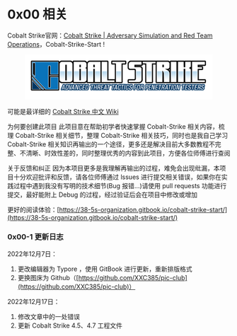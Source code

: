 # 0x00 相关

Cobalt Strike官网：[Cobalt Strike | Adversary Simulation and Red Team Operations](https://www.cobaltstrike.com/)，Cobalt-Strike-Start !

<figure><img src=".gitbook/assets/image.png" alt=""><figcaption></figcaption></figure>

可能是最详细的 [Cobalt Strike 中文 Wiki](https://github.com/XXC385/Cobalt-Strike-Start)

为何要创建此项目 此项目意在帮助初学者快速掌握 Cobalt-Strike 相关内容，梳理 Cobalt-Strike 相关细节，整理 Cobalt-Strike 相关技巧，同时也是我自己学习 Cobalt-Strike 相关知识再输出的一个途径，更多还是解决目前大多数教程不完整、不清晰、时效性差的，同时整理优秀的内容到此项目，方便各位师傅进行查阅

关于反馈和纠正 因为本项目更多是我理解再输出的过程，难免会出现纰漏，本项目十分欢迎批评和反馈，请各位师傅通过 lssues 进行提交相关错误，如果你在实践过程中遇到我没有写明的技术细节(Bug 报错...)请使用 pull requests 功能进行提交，最好能附上 Debug 的过程，经过验证后会在项目中修改或增加

更好的阅读体验：[https://38-5s-organization.gitbook.io/cobalt-strike-start/](https://38-5s-organization.gitbook.io/cobalt-strike-start/)

### 0x00-1 更新日志

2022年12月7日：

1. 更改编辑器为 Typore ，使用 GitBook 进行更新，重新排版格式
2. 更换图床为 Github（[https://github.com/XXC385/pic-club](https://github.com/XXC385/pic-club)）

2022年12月17日：

1. 修改文章中的一处错误
2. 更新 Cobalt Strike 4.5、4.7 工程文件
